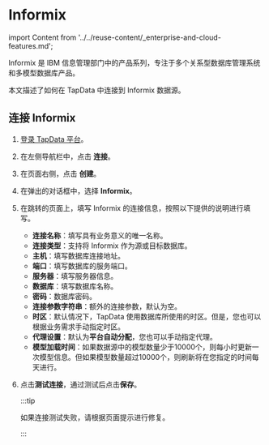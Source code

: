 # Informix
import Content from '../../reuse-content/_enterprise-and-cloud-features.md';

<Content />

Informix 是 IBM 信息管理部门中的产品系列，专注于多个关系型数据库管理系统和多模型数据库产品。

本文描述了如何在 TapData 中连接到 Informix 数据源。

## 连接 Informix

1. [登录 TapData 平台](../../user-guide/log-in.md)。

2. 在左侧导航栏中，点击 **连接**。

3. 在页面右侧，点击 **创建**。

4. 在弹出的对话框中，选择 **Informix**。

5. 在跳转的页面上，填写 Informix 的连接信息，按照以下提供的说明进行填写。

    * **连接名称**：填写具有业务意义的唯一名称。
    * **连接类型**：支持将 Informix 作为源或目标数据库。
    * **主机**：填写数据库连接地址。
    * **端口**：填写数据库的服务端口。
    * **服务器**：填写服务器信息。
    * **数据库**：填写数据库名称。
    * **密码**：数据库密码。
    * **连接参数字符串**：额外的连接参数，默认为空。
    * **时区**：默认情况下，TapData 使用数据库所使用的时区。但是，您也可以根据业务需求手动指定时区。
    * **代理设置**：默认为**平台自动分配**，您也可以手动指定代理。
    * **模型加载时间**：如果数据源中的模型数量少于10000个，则每小时更新一次模型信息。但如果模型数量超过10000个，则刷新将在您指定的时间每天进行。

6. 点击**测试连接**，通过测试后点击**保存**。

   :::tip

   如果连接测试失败，请根据页面提示进行修复。

   :::

